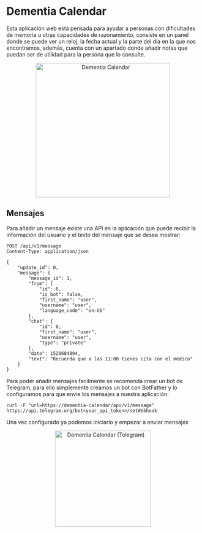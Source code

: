 # Dementia Calendar

Esta aplicación web está pensada para ayudar a personas con dificultades de memoria u otras capacidades de razonamiento, consiste en un panel donde se puede ver un reloj, la fecha actual y la parte del día en la que nos encontramos, además, cuenta con un apartado donde añadir notas que puedan ser de utilidad para la persona que lo consulte.

<p align="center">
  <img src="https://raw.githubusercontent.com/sergiovhe/dementia-calendar/master/img/sample.png" alt="Dementia Calendar" width="350">
  <br>
</p>

## Mensajes 

Para añadir un mensaje existe una API en la aplicación que puede recibir la información del usuario y el texto del mensaje que se desea mostrar:

```http
POST /api/v1/message
Content-Type: application/json

{
    "update_id": 0,
    "message": {
        "message_id": 1,
        "from": {
            "id": 0,
            "is_bot": false,
            "first_name": "user",
            "username": "user",
            "language_code": "en-US"
        },
        "chat": {
            "id": 0,
            "first_name": "user",
            "username": "user",
            "type": "private"
        },
        "date": 1520684894,
        "text": "Recuerda que a las 11:00 tienes cita con el médico"
    }
}

```

Para poder añadir mensajes facilmente se recomenda crear un bot de Telegram, para ello simplemente creamos un bot con BotFather y lo configuramos para que envie los mensajes a nuestra aplicación:

```shell
curl -F "url=https://dementia-calendar/api/v1/message"  https://api.telegram.org/bot<your_api_token>/setWebhook
```

Una vez configurado ya podemos iniciarlo y empezar a enviar mensajes

<p align="center">
  <img src="https://raw.githubusercontent.com/sergiovhe/dementia-calendar/master/img/iphone-telegram.png" alt="Dementia Calendar (Telegram)" width="250">
  <br>
</p>